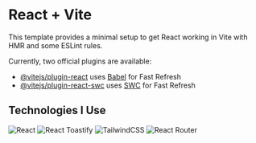 # React + Vite

This template provides a minimal setup to get React working in Vite with HMR and some ESLint rules.

Currently, two official plugins are available:

- [@vitejs/plugin-react](https://github.com/vitejs/vite-plugin-react/blob/main/packages/plugin-react/README.md) uses [Babel](https://babeljs.io/) for Fast Refresh
- [@vitejs/plugin-react-swc](https://github.com/vitejs/vite-plugin-react-swc) uses [SWC](https://swc.rs/) for Fast Refresh

## Technologies I Use

![React](https://img.shields.io/badge/-React-61DAFB?logo=react&logoColor=white&style=for-the-badge)
![React Toastify](https://img.shields.io/badge/-React_Toastify-ffdd00?logo=react&logoColor=white&style=for-the-badge)
![TailwindCSS](https://img.shields.io/badge/-TailwindCSS-38B2AC?logo=tailwind-css&logoColor=white&style=for-the-badge)
![React Router](https://img.shields.io/badge/-React_Router_DOM-CA4245?logo=react-router&logoColor=white&style=for-the-badge)




